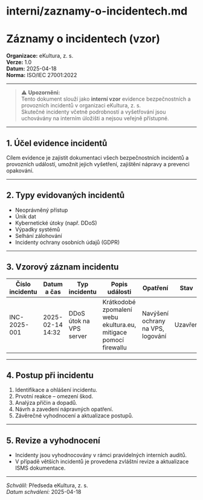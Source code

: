 # interni/zaznamy-o-incidentech.md

# Záznamy o incidentech (vzor)

**Organizace:** eKultura, z. s.  
**Verze:** 1.0  
**Datum:** 2025-04-18  
**Norma:** ISO/IEC 27001:2022  

---

> ⚠️ **Upozornění:**  
> Tento dokument slouží jako **interní vzor** evidence bezpečnostních a provozních incidentů v organizaci eKultura, z. s.  
> Skutečné incidenty včetně podrobností a vyšetřování jsou uchovávány na interním úložišti a nejsou veřejně přístupné.

---

## 1. Účel evidence incidentů

Cílem evidence je zajistit dokumentaci všech bezpečnostních incidentů a provozních událostí, umožnit jejich vyšetření, zajištění nápravy a prevenci opakování.

---

## 2. Typy evidovaných incidentů

- Neoprávněný přístup
- Únik dat
- Kybernetické útoky (např. DDoS)
- Výpadky systémů
- Selhání zálohování
- Incidenty ochrany osobních údajů (GDPR)

---

## 3. Vzorový záznam incidentu

| Číslo incidentu | Datum a čas | Typ incidentu | Popis události | Opatření | Stav |
|-----------------|-------------|---------------|----------------|----------|------|
| INC-2025-001 | 2025-02-14 14:32 | DDoS útok na VPS server | Krátkodobé zpomalení webu ekultura.eu, mitigace pomocí firewallu | Navýšení ochrany na VPS, logování | Uzavřen |

---

## 4. Postup při incidentu

1. Identifikace a ohlášení incidentu.
2. Prvotní reakce – omezení škod.
3. Analýza příčin a dopadů.
4. Návrh a zavedení nápravných opatření.
5. Závěrečné vyhodnocení a aktualizace postupů.

---

## 5. Revize a vyhodnocení

- Incidenty jsou vyhodnocovány v rámci pravidelných interních auditů.
- V případě větších incidentů je provedena zvláštní revize a aktualizace ISMS dokumentace.

---

*Schválil:* Předseda eKultura, z. s.  
*Datum schválení:* 2025-04-18
